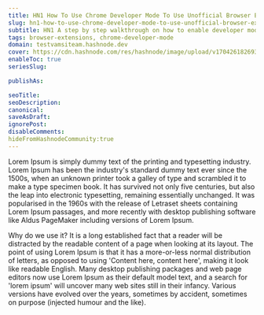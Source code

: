 ```yaml
---
title: HN1 How To Use Chrome Developer Mode To Use Unofficial Browser Extensions
slug: hn1-how-to-use-chrome-developer-mode-to-use-unofficial-browser-extensions
subtitle: HN1 A step by step walkthrough on how to enable developer mode in Chrome
tags: browser-extensions, chrome-developer-mode
domain: testvamsiteam.hashnode.dev 
cover: https://cdn.hashnode.com/res/hashnode/image/upload/v1704261826938/21URL7TKo.jpg?auto=format
enableToc: true
seriesSlug:

publishAs:

seoTitle:
seoDescription:
canonical:
saveAsDraft:
ignorePost:
disableComments:
hideFromHashnodeCommunity:true
---
```

Lorem Ipsum is simply dummy text of the printing and typesetting industry. Lorem Ipsum has been the industry's standard dummy text ever since the 1500s, when an unknown printer took a galley of type and scrambled it to make a type specimen book. It has survived not only five centuries, but also the leap into electronic typesetting, remaining essentially unchanged. It was popularised in the 1960s with the release of Letraset sheets containing Lorem Ipsum passages, and more recently with desktop publishing software like Aldus PageMaker including versions of Lorem Ipsum.

Why do we use it?
It is a long established fact that a reader will be distracted by the readable content of a page when looking at its layout. The point of using Lorem Ipsum is that it has a more-or-less normal distribution of letters, as opposed to using 'Content here, content here', making it look like readable English. Many desktop publishing packages and web page editors now use Lorem Ipsum as their default model text, and a search for 'lorem ipsum' will uncover many web sites still in their infancy. Various versions have evolved over the years, sometimes by accident, sometimes on purpose (injected humour and the like).

